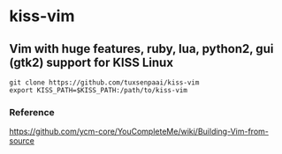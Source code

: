 # kiss-vim
Vim with huge features, ruby, lua, python2, gui (gtk2) support for KISS Linux
---
```
git clone https://github.com/tuxsenpaai/kiss-vim
export KISS_PATH=$KISS_PATH:/path/to/kiss-vim
```
### Reference
https://github.com/ycm-core/YouCompleteMe/wiki/Building-Vim-from-source
